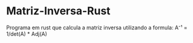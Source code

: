 # Matriz-Inversa-Rust
Programa em rust que calcula a matriz inversa utilizando a formula: A⁻¹ = 1/det(A) * Adj(A)
